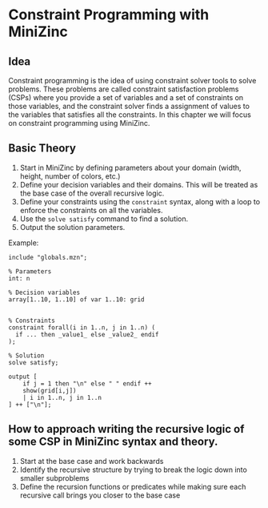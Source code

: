 # Constraint Programming with MiniZinc

## Idea
Constraint programming is the idea of using constraint solver tools to solve problems. These problems are called constraint satisfaction problems (CSPs) where you provide a set of variables and a set of constraints on those variables, and the constraint solver finds a assignment of values to the variables that satisfies all the constraints. In this chapter we will focus on constraint programming using MiniZinc.

## Basic Theory
1) Start in MiniZinc by defining parameters about your domain (width, height, number of colors, etc.)
2) Define your decision variables and their domains. This will be treated as the base case of the overall recursive logic.
3) Define your constraints using the `constraint` syntax, along with a loop to enforce the constraints on all the variables.
4) Use the `solve satisfy` command to find a solution.
5) Output the solution parameters.

Example:
```{mzn}
include "globals.mzn";

% Parameters
int: n

% Decision variables
array[1..10, 1..10] of var 1..10: grid


% Constraints
constraint forall(i in 1..n, j in 1..n) (
  if ... then _value1_ else _value2_ endif
);

% Solution
solve satisfy;

output [
    if j = 1 then "\n" else " " endif ++
    show(grid[i,j])
    | i in 1..n, j in 1..n
] ++ ["\n"];
```

## How to approach writing the recursive logic of some CSP in MiniZinc syntax and theory.

1) Start at the base case and work backwards
2) Identify the recursive structure by trying to break the logic down into smaller subproblems
3) Define the recursion functions or predicates while making sure each recursive call brings you closer to the base case